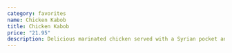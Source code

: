 ```yaml
---
category: favorites
name: Chicken Kabob
title: Chicken Kabob
price: "21.95"
description: Delicious marinated chicken served with a Syrian pocket and greek salad
---
```

